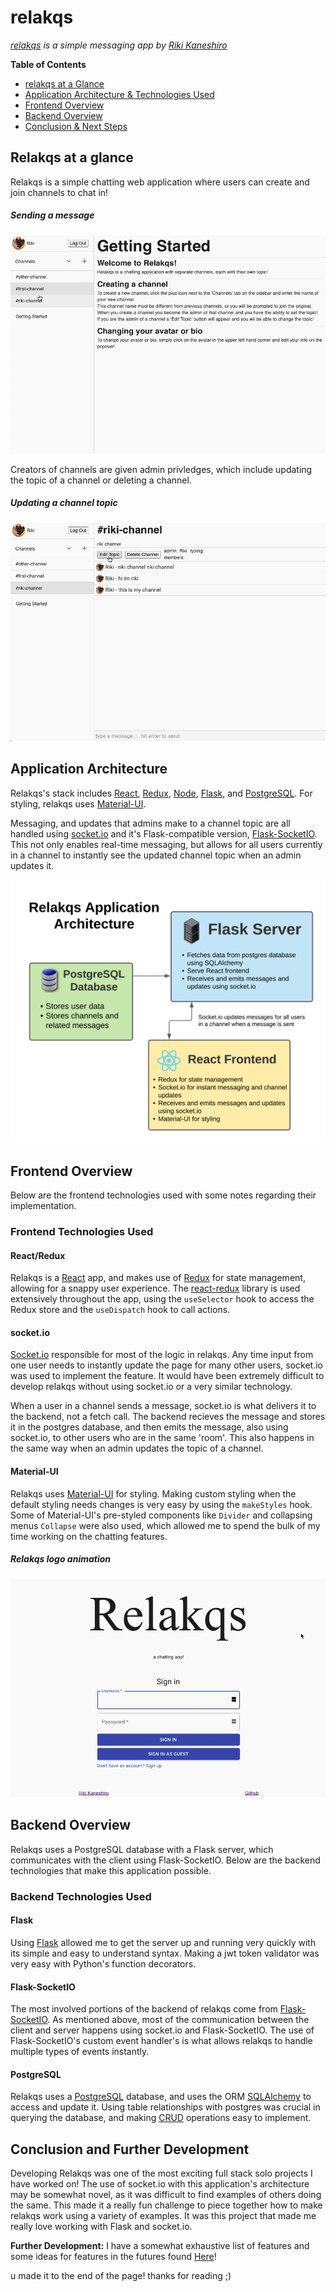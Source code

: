 # relakqs
*[relakqs](https://relakqs.herokuapp.com) is a simple messaging app by [Riki Kaneshiro](https://arkaneshiro.github.io/)*

**Table of Contents**
* [relakqs at a Glance](#relakqs-at-a-glance)
* [Application Architecture & Technologies Used](#application-architecture)
* [Frontend Overview](#frontend-overview)
* [Backend Overview](#backend-overview)
* [Conclusion & Next Steps](#conclusion-and-further-development)

## Relakqs at a glance
Relakqs is a simple chatting web application where users can create and join channels to chat in!

##### Sending a message
![Sending a message](/Documentation/readme-resources/Sending_a_message.gif)

Creators of channels are given admin privledges, which include updating the topic of a channel or deleting a channel.

##### Updating a channel topic
![Updating a channel topic](/Documentation/readme-resources/Has_science_gone_too_far.gif)

## Application Architecture
Relakqs's stack includes [React](https://reactjs.org/), [Redux](https://redux.js.org/), [Node](https://nodejs.org/en/), [Flask](https://flask.palletsprojects.com/en/1.1.x/), and [PostgreSQL](https://www.postgresql.org/). For styling, relakqs uses [Material-UI](https://material-ui.com/).

Messaging, and updates that admins make to a channel topic are all handled using [socket.io](https://socket.io/) and it's Flask-compatible version, [Flask-SocketIO](https://flask-socketio.readthedocs.io/en/latest/). This not only enables real-time messaging, but allows for all users currently in a channel to instantly see the updated channel topic when an admin updates it.

![Relakqs application architecture](/Documentation/readme-resources/Relakqs_Application_Architecture.png)

## Frontend Overview
Below are the frontend technologies used with some notes regarding their implementation.

### Frontend Technologies Used
#### React/Redux
Relakqs is a [React](https://reactjs.org/) app, and makes use of [Redux](https://redux.js.org/) for state management, allowing for a snappy user experience. The [react-redux](https://react-redux.js.org/) library is used extensively throughout the app, using the `useSelector` hook to access the Redux store and the `useDispatch` hook to call actions.

#### socket.io
[Socket.io](https://socket.io/) responsible for most of the logic in relakqs. Any time input from one user needs to instantly update the page for many other users, socket.io was used to implement the feature. It would have been extremely difficult to develop relakqs without using socket.io or a very similar technology.

When a user in a channel sends a message, socket.io is what delivers it to the backend, not a fetch call. The backend recieves the message and stores it in the postgres database, and then emits the message, also using socket.io, to other users who are in the same 'room'. This also happens in the same way when an admin updates the topic of a channel.

#### Material-UI
Relakqs uses [Material-UI](https://material-ui.com/) for styling. Making custom styling when the default styling needs changes is very easy by using the `makeStyles` hook. Some of Material-UI's pre-styled components like `Divider` and collapsing menus `Collapse` were also used, which allowed me to spend the bulk of my time working on the chatting features.

##### Relakqs logo animation
![Relakqs logo animation](/Documentation/readme-resources/Logo_Animation.gif)

## Backend Overview
Relakqs uses a PostgreSQL database with a Flask server, which communicates with the client using Flask-SocketIO. Below are the backend technologies that make this application possible.

### Backend Technologies Used
#### Flask
Using [Flask](https://flask.palletsprojects.com/en/1.1.x/) allowed me to get the server up and running very quickly with its simple and easy to understand syntax. Making a jwt token validator was very easy with Python's function decorators.

#### Flask-SocketIO
The most involved portions of the backend of relakqs come from [Flask-SocketIO](https://flask-socketio.readthedocs.io/en/latest/). As mentioned above, most of the communication between the client and server happens using socket.io and Flask-SocketIO. The use of Flask-SocketIO's custom event handler's is what allows relakqs to handle multiple types of events instantly.

#### PostgreSQL
Relakqs uses a [PostgreSQL](https://www.postgresql.org/) database, and uses the ORM [SQLAlchemy](https://www.sqlalchemy.org/) to access and update it. Using table relationships with postgres was crucial in querying the database, and making [CRUD](https://developer.mozilla.org/en-US/docs/Glossary/CRUD) operations easy to implement.

## Conclusion and Further Development
Developing Relakqs was one of the most exciting full stack solo projects I have worked on! The use of socket.io with this application's architecture may be somewhat novel, as it was difficult to find examples of others doing the same. This made it a really fun challenge to piece together how to make relakqs work using a variety of examples. It was this project that made me really love working with Flask and socket.io.

**Further Development:** I have a somewhat exhaustive list of features and some ideas for features in the futures found [Here](https://github.com/arkaneshiro/relakqs/blob/master/Documentation/feature-list.md)!




u made it to the end of the page! thanks for reading ;)
